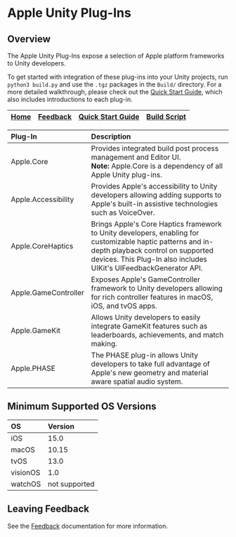 # Apple Unity Plug-Ins

## Overview
The Apple Unity Plug-Ins expose a selection of Apple platform frameworks to Unity developers.

To get started with integration of these plug-ins into your Unity projects, run `python3 build.py` and use the `.tgz` packages in the `Build/` directory. For a more detailed walkthrough, please check out the [Quick Start Guide](Documentation/Quickstart.md), which also includes introductions to each plug-in.

| [Home](README.md) | [Feedback](Documentation/Feedback.md) | [Quick Start Guide](Documentation/Quickstart.md) | [Build Script](Documentation/BuildScript.md) |
| :---: | :---: | :---: | :---: |

| Plug-In | Description |
| :------ | :---------- |
| Apple.Core | Provides integrated build post process management and Editor UI.<br/>**Note:** Apple.Core is a dependency of all Apple Unity plug-ins.|
| Apple.Accessibility | Provides Apple's accessibility to Unity developers allowing adding supports to Apple's built-in assistive technologies such as VoiceOver.|
| Apple.CoreHaptics | Brings Apple's Core Haptics framework to Unity developers, enabling for customizable haptic patterns and in-depth playback control on supported devices. This Plug-In also includes UIKit's UIFeedbackGenerator API.|
| Apple.GameController | Exposes Apple's GameController framework to Unity developers allowing for rich controller features in macOS, iOS, and tvOS apps. |
| Apple.GameKit | Allows Unity developers to easily integrate GameKit features such as leaderboards, achievements, and match making. |
| Apple.PHASE | The PHASE plug-in allows Unity developers to take full advantage of Apple's new geometry and material aware spatial audio system. |

## Minimum Supported OS Versions
| OS | Version |
| :- | :------ |
| iOS | 15.0 |
| macOS | 10.15 |
| tvOS | 13.0 |
| visionOS | 1.0 |
| watchOS | not supported |


## Leaving Feedback
See the [Feedback](Documentation/Feedback.md) documentation for more information.
